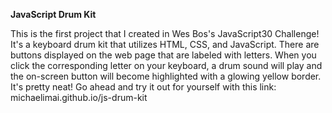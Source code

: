 **JavaScript Drum Kit**

This is the first project that I created in Wes Bos's JavaScript30 Challenge! It's a keyboard drum kit that utilizes HTML, CSS, and JavaScript. There are buttons displayed on the web page that are labeled with letters. When you click the corresponding letter on your keyboard, a drum sound will play and the on-screen button will become highlighted with a glowing yellow border. It's pretty neat! Go ahead and try it out for yourself with this link: michaelimai.github.io/js-drum-kit
